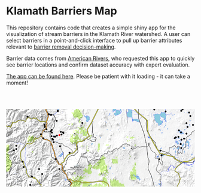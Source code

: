 # Klamath Barriers Map

This repository contains code that creates a simple shiny app for the
visualization of stream barriers in the Klamath River watershed. A user can
select barriers in a point-and-click interface to pull up barrier attributes
relevant to [barrier removal decision-making](https://www.americanrivers.org/wp-content/uploads/2023/11/Fact-Sheet-The-Importance-of-Dam-Removal.pdf).

Barrier data comes from [American Rivers](https://www.americanrivers.org/),
who requested this app to quickly see barrier locations and confirm dataset
accuracy with expert evaluation.

[The app can be found here](https://lucyrandrews.shinyapps.io/klamathar/).
Please be patient with it loading - it can take a moment!

<br>
<br>

![slice of Klamath River watershed map with barrier locations](https://github.com/lucyrandrews/klamathAR/blob/main/images/klamath_banner.png "slice of Klamath River watershed map with barrier locations")
